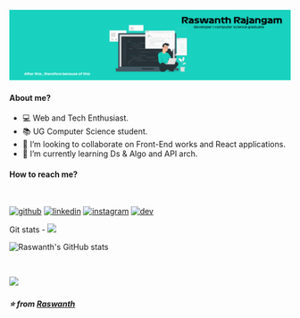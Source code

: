![About](images/new1.png)
<br>

#### About me?
- :computer:  Web and Tech Enthusiast.
- :books:  UG Computer Science student.
- :raised_hands: I’m looking to collaborate on Front-End works and React applications.
- :memo: I’m currently learning Ds & Algo and API arch.  

#### How to reach me?
<br> 

[<img src='https://cdn.jsdelivr.net/npm/simple-icons@3.0.1/icons/telegram.svg' alt='github' height='25'>](https://t.me/rachoo_8)  [<img src='https://cdn.jsdelivr.net/npm/simple-icons@3.0.1/icons/linkedin.svg' alt='linkedin' height='25'>](https://www.linkedin.com/in/raswanth-rajangam-4564a41aa/)  [<img src='https://cdn.jsdelivr.net/npm/simple-icons@3.0.1/icons/instagram.svg' alt='instagram' height='25'>](https://www.instagram.com/raswanth.8/) [<img src='https://cdn.jsdelivr.net/npm/simple-icons@3.0.1/icons/dev-dot-to.svg' alt='dev' height='25'>](https://dev.to/raswanth8)

Git stats - [<img src="https://img.icons8.com/ios-filled/25/000000/git-squared.png">](https://gitstats.me/Raswanth8) 

![Raswanth's GitHub stats](https://github-readme-stats.vercel.app/api?username=Raswanth8&theme=github_dark&show_icons=true)

<br>

![](https://komarev.com/ghpvc/?username=Raswanth8&color=brightgreen&style=flat-square)


##### :star: from <a href="https://github.com/Raswanth8">Raswanth</a>
